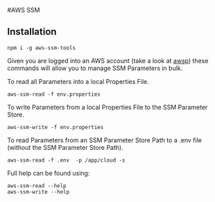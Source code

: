#AWS SSM

## Installation

```
npm i -g aws-ssm-tools
```

Given you are logged into an AWS account (take a look at [awsp](https://github.com/danielwalker/aws-profile-prompt)) 
these commands will allow you to manage SSM Parameters in bulk. 

To read all Parameters into a local Properties File.

```
aws-ssm-read -f env.properties 
```

To write Parameters from a local Properties File to the SSM Parameter Store.

```
aws-ssm-write -f env.properties
```


To read Parameters from an SSM Parameter Store Path to a .env file (without the SSM Parameter Store Path).

```
aws-ssm-read -f .env  -p /app/cloud -s
```

Full help can be found using:

```
aws-ssm-read --help
aws-ssm-write --help
```
